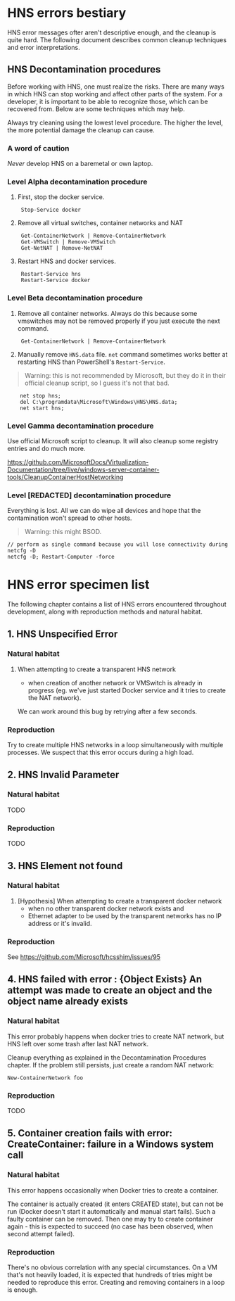 # HNS errors bestiary

HNS error messages ofter aren't descriptive enough, and the cleanup is quite hard.
The following document describes common cleanup techniques and error interpretations.

## HNS Decontamination procedures

Before working with HNS, one must realize the risks.
There are many ways in which HNS can stop working and affect other parts of the system.
For a developer, it is important to be able to recognize those, which can be recovered
from. Below are some techniques which may help.

Always try cleaning using the lowest level procedure. The higher the level, the more
potential damage the cleanup can cause.

### A word of caution

*Never* develop HNS on a baremetal or own laptop.

### Level Alpha decontamination procedure

1. First, stop the docker service.

        Stop-Service docker

2. Remove all virtual switches, container networks and NAT

        Get-ContainerNetwork | Remove-ContainerNetwork
        Get-VMSwitch | Remove-VMSwitch
        Get-NetNAT | Remove-NetNAT

3. Restart HNS and docker services.

        Restart-Service hns
        Restart-Service docker

### Level Beta decontamination procedure

1. Remove all container networks. Always do this because some vmswitches may not be removed properly if you just execute the next command.

        Get-ContainerNetwork | Remove-ContainerNetwork

2. Manually remove `HNS.data` file. `net` command sometimes works better at restarting HNS than PowerShell's `Restart-Service`.

> Warning: this is not recommended by Microsoft, but they do it in their official cleanup script, so I guess it's not that bad.

        net stop hns;
        del C:\programdata\Microsoft\Windows\HNS\HNS.data;
        net start hns;

### Level Gamma decontamination procedure

Use official Microsoft script to cleanup. It will also cleanup some registry entries and do much more.

<https://github.com/MicrosoftDocs/Virtualization-Documentation/tree/live/windows-server-container-tools/CleanupContainerHostNetworking>

### Level [REDACTED] decontamination procedure

Everything is lost. All we can do wipe all devices and hope that the contamination won't spread to other hosts.

> Warning: this might BSOD.

    // perform as single command because you will lose connectivity during netcfg -D
    netcfg -D; Restart-Computer -force

# HNS error specimen list

The following chapter contains a list of HNS errors encountered throughout development, along with reproduction methods and natural habitat.

## 1. HNS Unspecified Error

### Natural habitat

1. When attempting to create a transparent HNS network
    * when creation of another network or VMSwitch is already in progress
      (eg. we've just started Docker service and it tries to create the NAT network).

    We can work around this bug by retrying after a few seconds.

### Reproduction

Try to create multiple HNS networks in a loop simultaneously with multiple processes.
We suspect that this error occurs during a high load.

## 2. HNS Invalid Parameter

### Natural habitat

TODO

### Reproduction

TODO

## 3. HNS Element not found

### Natural habitat

1. [Hypothesis] When attempting to create a transparent docker network
    * when no other transparent docker network exists and
    * Ethernet adapter to be used by the transparent networks has no IP address or it's invalid.

### Reproduction

See <https://github.com/Microsoft/hcsshim/issues/95>

## 4. HNS failed with error : {Object Exists} An attempt was made to create an object and the object name already exists

### Natural habitat

This error probably happens when docker tries to create NAT network, but HNS left over some trash after last NAT network.

Cleanup everything as explained in the Decontamination Procedures chapter. If the problem still persists, just create a random NAT network:

    New-ContainerNetwork foo

### Reproduction

TODO

## 5. Container creation fails with error: CreateContainer: failure in a Windows system call

### Natural habitat

This error happens occasionally when Docker tries to create a container.

The container is actually created (it enters CREATED state), but can not be run (Docker doesn't start it automatically and manual start fails). Such a faulty container can be removed. Then one may try to create container again - this is expected to succeed (no case has been observed, when second attempt failed).

### Reproduction

There's no obvious correlation with any special circumstances. On a VM that's not heavily loaded, it is expected that hundreds of tries might be needed to reproduce this error. Creating and removing containers in a loop is enough.
